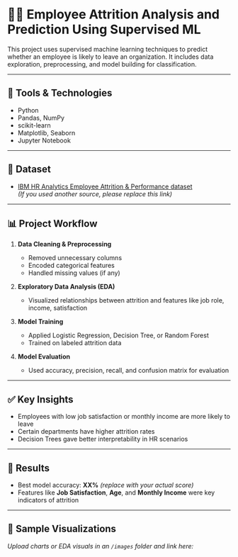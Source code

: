 # 🧑‍💼 Employee Attrition Analysis and Prediction Using Supervised ML

This project uses supervised machine learning techniques to predict whether an employee is likely to leave an organization. It includes data exploration, preprocessing, and model building for classification.

---

## 🔧 Tools & Technologies

- Python
- Pandas, NumPy
- scikit-learn
- Matplotlib, Seaborn
- Jupyter Notebook

---

## 📁 Dataset

- [IBM HR Analytics Employee Attrition & Performance dataset](https://www.kaggle.com/datasets/pavansubhasht/ibm-hr-analytics-attrition-dataset)  
  *(If you used another source, please replace this link)*

---

## 📊 Project Workflow

1. **Data Cleaning & Preprocessing**  
   - Removed unnecessary columns  
   - Encoded categorical features  
   - Handled missing values (if any)

2. **Exploratory Data Analysis (EDA)**  
   - Visualized relationships between attrition and features like job role, income, satisfaction

3. **Model Training**  
   - Applied Logistic Regression, Decision Tree, or Random Forest  
   - Trained on labeled attrition data

4. **Model Evaluation**  
   - Used accuracy, precision, recall, and confusion matrix for evaluation

---

## ✅ Key Insights

- Employees with low job satisfaction or monthly income are more likely to leave  
- Certain departments have higher attrition rates  
- Decision Trees gave better interpretability in HR scenarios

---

## 🔗 Results

- Best model accuracy: **XX%** *(replace with your actual score)*  
- Features like **Job Satisfaction**, **Age**, and **Monthly Income** were key indicators of attrition

---

## 📸 Sample Visualizations

*Upload charts or EDA visuals in an `/images` folder and link here:*

```markdown
